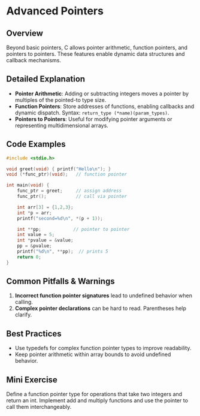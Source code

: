 # Advanced Pointers

## Overview
Beyond basic pointers, C allows pointer arithmetic, function pointers, and pointers to pointers. These features enable dynamic data structures and callback mechanisms.

## Detailed Explanation
- **Pointer Arithmetic**: Adding or subtracting integers moves a pointer by multiples of the pointed-to type size.
- **Function Pointers**: Store addresses of functions, enabling callbacks and dynamic dispatch. Syntax: `return_type (*name)(param_types)`.
- **Pointers to Pointers**: Useful for modifying pointer arguments or representing multidimensional arrays.

## Code Examples
```c
#include <stdio.h>

void greet(void) { printf("Hello\n"); }
void (*func_ptr)(void);   // function pointer

int main(void) {
    func_ptr = greet;     // assign address
    func_ptr();           // call via pointer

    int arr[3] = {1,2,3};
    int *p = arr;
    printf("second=%d\n", *(p + 1));

    int **pp;            // pointer to pointer
    int value = 5;
    int *pvalue = &value;
    pp = &pvalue;
    printf("%d\n", **pp);  // prints 5
    return 0;
}
```

## Common Pitfalls & Warnings
1. **Incorrect function pointer signatures** lead to undefined behavior when calling.
2. **Complex pointer declarations** can be hard to read. Parentheses help clarify.

## Best Practices
- Use typedefs for complex function pointer types to improve readability.
- Keep pointer arithmetic within array bounds to avoid undefined behavior.

## Mini Exercise
Define a function pointer type for operations that take two integers and return an int. Implement add and multiply functions and use the pointer to call them interchangeably.

